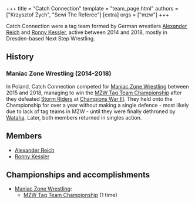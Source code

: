 +++
title = "Catch Connection"
template = "team_page.html"
authors = ["Krzysztof Zych", "Sewi The Referee"]
[extra]
orgs = ["mzw"]
+++

Catch Connection were a tag team formed by German wrestlers [Alexander Reich](@/w/alex-ace.md) and [Ronny Kessler](@/w/ronny-kessler.md), active between 2014 and 2018, mostly in Dresden-based Next Step Wrestling. 

## History

### Maniac Zone Wrestling (2014-2018)

In Poland, Catch Connection competed for [Maniac Zone Wrestling](@/o/mzw.md) between 2015 and 2018, managing to win the [MZW Tag Team Championship](@/c/mzw-tag-team-championship.md) after they defeated [Storm Riders](@/tt/storm-riders.md) at [Champions War III](@/e/mzw/2017-06-03-mzw-champions-war-3.md). They held onto the Championship for over a year without making a single defence - most likely due to lack of tag teams in MZW - until they were finally dethroned by [Wataha](@/tt/wataha.md). Later, both members returned in singles action.

## Members

- [Alexander Reich](@/w/alex-ace.md)
- [Ronny Kessler](@/w/ronny-kessler.md)

## Championships and accomplishments

* [Maniac Zone Wrestling](@/o/mzw.md):
  - [MZW Tag Team Championship](@/c/mzw-tag-team-championship.md) (1 time)
